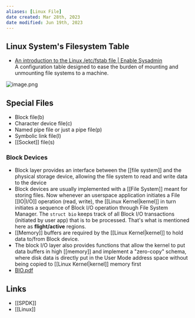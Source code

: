 ```yaml
---
aliases: [Linux File]
date created: Mar 28th, 2023
date modified: Jun 19th, 2023
---
```


## Linux System's Filesystem Table
- [An introduction to the Linux /etc/fstab file | Enable Sysadmin](https://www.redhat.com/sysadmin/etc-fstab)  
A configuration table designed to ease the burden of mounting and unmounting file systems to a machine.

![image.png](https://img.ynchen.me/2023/04/a9a232590552ea27b02af85837b28c34.webp)

## Special Files
- Block file(b) 
- Character device file(c) 
- Named pipe file or just a pipe file(p) 
- Symbolic link file(l) 
- [[Socket]] file(s)

### Block Devices
- Block layer provides an interface between the [[file system]] and the physical storage device, allowing the file system to read and write data to the device
- Block devices are usually implemented with a [[File System]] meant for storing files. Now whenever an userspace application initiates a File [[IO|I/O]] operation (read, write), the [[Linux Kernel|kernel]] in turn initiates a sequence of Block I/O operation through File System Manager. The `struct bio` keeps track of all Block I/O transactions (initiated by user app) that is to be processed. That's what is mentioned here as **flight/active** regions.
- [[Memory]] buffers are required by the [[Linux Kernel|kernel]] to hold data to/from Block device.
- The block I/O layer also provides functions that allow the kernel to put data buffers in high [[memory]] and implement a "zero-copy" schema, where disk data is directly put in the User Mode address space without being copied to [[Linux Kernel|kernel]] memory first
- [BIO.pdf](https://www.cs.cornell.edu/courses/cs4410/2021fa/assets/material/lecture24_blk_layer.pdf)

## Links
- [[SPDK]]
- [[Linux]]